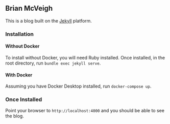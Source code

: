 ## Brian McVeigh

This is a blog built on the [Jekyll](https://jekyllrb.com/)
platform.

### Installation

#### Without Docker

To install without Docker, you will need Ruby installed. Once installed,
in the root directory, run `bundle exec jekyll serve`.

#### With Docker

Assuming you have Docker Desktop installed, run `docker-compose up`.

### Once Installed

Point your browser to `http://localhost:4000` and you should be able to see
the blog.
